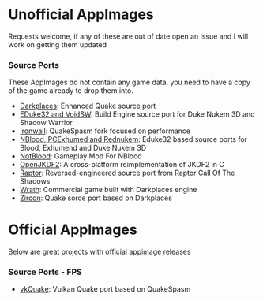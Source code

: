 # Unofficial AppImages

Requests welcome, if any of these are out of date open an issue and I will work on getting them updated

### Source Ports
These AppImages do not contain any game data, you need to have a copy of the game already to drop them into.

- [Darkplaces](https://github.com/DarkPlacesEngine/darkplaces): Enhanced Quake source port
- [EDuke32 and VoidSW](https://voidpoint.io/terminx/eduke32): Build Engine source port for Duke Nukem 3D and Shadow Warrior
- [Ironwail](https://github.com/andrei-drexler/ironwail): QuakeSpasm fork focused on performance
- [NBlood, PCExhumed and Rednukem](https://github.com/nukeykt/NBlood): Eduke32 based source ports for Blood, Exhumend and Duke Nukem 3D
- [NotBlood](https://github.com/clipmove/NotBlood): Gameplay Mod For NBlood
- [OpenJKDF2](https://github.com/shinyquagsire23/OpenJKDF2): A cross-platform reimplementation of JKDF2 in C
- [Raptor](https://github.com/skynettx/raptor): Reversed-engineered source port from Raptor Call Of The Shadows
- [Wrath](https://www.gog.com/en/game/wrath_aeon_of_ruin): Commercial game built with Darkplaces engine 
- [Zircon](https://www.moddb.com/mods/zircon-engine): Quake sorce port based on Darkplaces

# Official AppImages
Below are great projects with official appimage releases
### Source Ports - FPS
- [vkQuake](https://github.com/Novum/vkQuake): Vulkan Quake port based on QuakeSpasm
